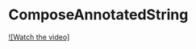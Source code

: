 # ComposeAnnotatedString


[![Watch the video]](https://github.com/chethu/ComposeAnnotatedString/blob/master/demo.webm)
